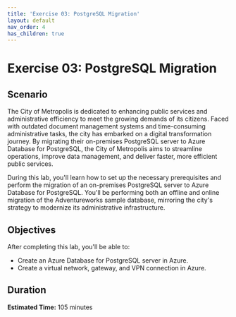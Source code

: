 ```yaml
---
title: 'Exercise 03: PostgreSQL Migration'
layout: default
nav_order: 4 
has_children: true
---
```


# Exercise 03: PostgreSQL Migration 

## Scenario 

The City of Metropolis is dedicated to enhancing public services and administrative efficiency to meet the growing demands of its citizens. Faced with outdated document management systems and time-consuming administrative tasks, the city has embarked on a digital transformation journey. By migrating their on-premises PostgreSQL server to Azure Database for PostgreSQL, the City of Metropolis aims to streamline operations, improve data management, and deliver faster, more efficient public services. 

During this lab, you'll learn how to set up the necessary prerequisites and perform the migration of an on-premises PostgreSQL server to Azure Database for PostgreSQL. You'll be performing both an offline and online migration of the Adventureworks sample database, mirroring the city's strategy to modernize its administrative infrastructure. 

## Objectives 

After completing this lab, you'll be able to: 

- Create an Azure Database for PostgreSQL server in Azure. 
- Create a virtual network, gateway, and VPN connection in Azure. 

## Duration 

**Estimated Time:** 105 minutes
